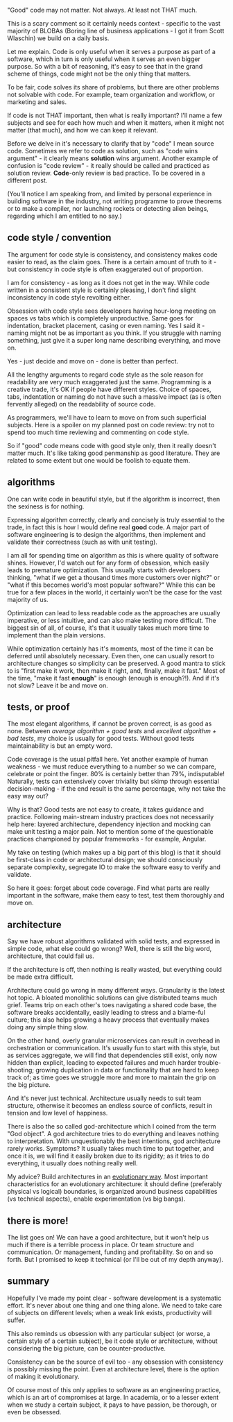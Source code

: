 "Good" code may not matter. Not always. At least not THAT much.

This is a scary comment so it certainly needs context - specific to the vast majority of BLOBAs (Boring line of business applications - I got it from Scott Wlaschin) we build on a daily basis.

Let me explain. Code is only useful when it serves a purpose as part of a software, which in turn is only useful when it serves an even bigger purpose. So with a bit of reasoning, it's easy to see that in the grand scheme of things, code might not be the only thing that matters.

To be fair, code solves its share of problems, but there are other problems not solvable with code. For example, team organization and workflow, or marketing and sales.

If code is not THAT important, then what is really important? I'll name a few subjects and see for each how much and when it matters, when it might not matter (that much), and how we can keep it relevant.

Before we delve in it's necessary to clarify that by "code" I mean source code. Sometimes we refer to code as solution, such as "code wins argument" - it clearly means **solution** wins argument. Another example of confusion is "code review" - it really should be called and practiced as solution review. **Code**-only review is bad practice. To be covered in a different post.

(You'll notice I am speaking from, and limited by personal experience in building software in the industry, not writing programme to prove theorems or to make a compiler, nor launching rockets or detecting alien beings, regarding which I am entitled to no say.)

## code style / convention

The argument for code style is consistency, and consistency makes code easier to read, as the claim goes. There is a certain amount of truth to it - but consistency in code style is often exaggerated out of proportion.

I am for consistency - as long as it does not get in the way. While code written in a consistent style is certainly pleasing, I don't find slight inconsistency in code style revolting either.

Obsession with code style sees developers having hour-long meeting on spaces vs tabs which is completely unproductive. Same goes for indentation, bracket placement, casing or even naming. Yes I said it - naming might not be as important as you think. If you struggle with naming something, just give it a super long name describing everything, and move on. 

Yes - just decide and move on - done is better than perfect.

All the lengthy arguments to regard code style as the sole reason for readability are very much exaggerated just the same. Programming is a creative trade, it's OK if people have different styles. Choice of spaces, tabs, indentation or naming do not have such a massive impact (as is often fervently alleged) on the readability of source code.

As programmers, we'll have to learn to move on from such superficial subjects. Here is a spoiler on my planned post on code review: try not to spend too much time reviewing and commenting on code style.

So if "good" code means code with good style only, then it really doesn't matter much. It's like taking good penmanship as good literature. They are related to some extent but one would be foolish to equate them. 

## algorithms

One can write code in beautiful style, but if the algorithm is incorrect, then the sexiness is for nothing.

Expressing algorithm correctly, clearly and concisely is truly essential to the trade, in fact this is how I would define real **good** code. A major part of software engineering is to design the algorithms, then implement and validate their correctness (such as with unit testing).

I am all for spending time on algorithm as this is where quality of software shines. However, I'd watch out for any form of obsession, which easily leads to premature optimization. This usually starts with developers thinking, "what if we get a thousand times more customers over night?" or "what if this becomes world's most popular software?" While this can be true for a few places in the world, it certainly won't be the case for the vast majority of us.

Optimization can lead to less readable code as the approaches are usually imperative, or less intuitive, and can also make testing more difficult. The biggest sin of all, of course, it's that it usually takes much more time to implement than the plain versions.

While optimization certainly has it's moments, most of the time it can be deferred until absolutely necessary. Even then, one can usually resort to architecture changes so simplicity can be preserved. A good mantra to stick to is "first make it work, then make it right, and, finally, make it fast." Most of the time, "make it fast **enough**" is enough (enough is enough?!). And if it's not slow? Leave it be and move on.

## tests, or proof

The most elegant algorithms, if cannot be proven correct, is as good as none. Between *average algorithm + good tests* and *excellent algorithm + bad tests*, my choice is usually for good tests. Without good tests maintainability is but an empty word.

Code coverage is the usual pitfall here. Yet another example of human weakness - we must reduce everything to a number so we can compare, celebrate or point the finger. 80% is certainly better than 79%, indisputable! Naturally, tests can extensively cover triviality but skimp through essential decision-making - if the end result is the same percentage, why not take the easy way out?

Why is that? Good tests are not easy to create, it takes guidance and practice. Following main-stream industry practices does not necessarily help here: layered architecture, dependency injection and mocking can make unit testing a major pain. Not to mention some of the questionable practices championed by popular frameworks - for example, Angular.

My take on testing (which makes up a big part of this blog) is that it should be first-class in code or architectural design; we should consciously separate complexity, segregate IO to make the software easy to verify and validate.

So here it goes: forget about code coverage. Find what parts are really important in the software, make them easy to test, test them thoroughly and move on.

## architecture

Say we have robust algorithms validated with solid tests, and expressed in simple code, what else could go wrong? Well, there is still the big word, architecture, that could fail us.

If the architecture is off, then nothing is really wasted, but everything could be made extra difficult.

Architecture could go wrong in many different ways. Granularity is the latest hot topic. A bloated monolithic solutions can give distributed teams much grief. Teams trip on each other's toes navigating a shared code base, the software breaks accidentally, easily leading to stress and a blame-ful culture; this also helps growing a heavy process that eventually makes doing any simple thing slow.

On the other hand, overly granular microservices can result in overhead in orchestration or communication. It's usually fun to start with this style, but as services aggregate, we will find that dependencies still exist, only now hidden than explicit, leading to expected failures and much harder trouble-shooting; growing duplication in data or functionality that are hard to keep track of; as time goes we struggle more and more to maintain the grip on the big picture.

And it's never just technical. Architecture usually needs to suit team structure, otherwise it becomes an endless source of conflicts, result in tension and low level of happiness.

There is also the so called god-architecture which I coined from the term "God object". A god architecture tries to do everything and leaves nothing to interpretation. With unquestionably the best intentions, god architecture rarely works. Symptoms? It usually takes much time to put together, and once it is, we will find it easily broken due to its rigidity; as it tries to do everything, it usually does nothing really well.

My advice? Build architectures in an [evolutionary way](https://www.thoughtworks.com/insights/blog/microservices-evolutionary-architecture). Most important characteristics for an evolutionary architecture: it should define (preferably physical vs logical) boundaries, is organized around business capabilities (vs technical aspects), enable experimentation (vs big bangs).

## there is more!

The list goes on! We can have a good architecture, but it won't help us much if there is a terrible process in place. Or team structure and communication. Or management, funding and profitability. So on and so forth. But I promised to keep it technical (or I'll be out of my depth anyway).

## summary

Hopefully I've made my point clear - software development is a systematic effort. It's never about one thing and one thing alone. We need to take care of subjects on different levels; when a weak link exists,  productivity will suffer.

This also reminds us obsession with any particular subject (or worse, a certain style of a certain subject), be it code style or architecture, without considering the big picture, can be counter-productive.

Consistency can be the source of evil too - any obsession with consistency is possibly missing the point. Even at architecture level, there is the option of making it evolutionary.

Of course most of this only applies to software as an engineering practice, which is an art of compromises at large. In academia, or to a lesser extent when we study a certain subject, it pays to have passion, be thorough, or even be obsessed.